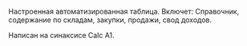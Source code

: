 Настроенная автоматизированная таблица. Включет: Справочник, содержание по складам, закупки, продажи, свод доходов.

Написан на синаксисе Calc A1.
